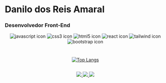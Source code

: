 # Danilo dos Reis Amaral

### Desenvolvedor Front-End


<div align="center">
  <img src="https://img.shields.io/badge/JavaScript-F7DF1E?style=for-the-badge&logo=javascript&logoColor=black" alt="javascript icon">
  <img src="https://img.shields.io/badge/CSS3-1572B6?style=for-the-badge&logo=css3&logoColor=white" alt="css3 icon">
  <img src="https://img.shields.io/badge/HTML5-E34F26?style=for-the-badge&logo=html5&logoColor=white" alt="html5 icon">
  <img src="https://img.shields.io/badge/React-20232A?style=for-the-badge&logo=react&logoColor=61DAFB" alt="react icon">
  <img src="https://img.shields.io/badge/Tailwind_CSS-38B2AC?style=for-the-badge&logo=tailwind-css&logoColor=white" alt="tailwind icon">
  <img src="https://img.shields.io/badge/Bootstrap-563D7C?style=for-the-badge&logo=bootstrap&logoColor=white" alt="bootstrap icon" target="_blank">
</div>

#

<div align="center">

  [![Top Langs](https://github-readme-stats.vercel.app/api/top-langs/?username=DanReiss&layout=compact&theme=transparent)](https://github.com/anuraghazra/github-readme-stats)

</div>



##

<div align="center">
  <a href="https://www.linkedin.com/in/danilo-dos-reis-amaral-8a5405234/">
    <img src="https://img.shields.io/badge/LinkedIn-0077B5?style=for-the-badge&logo=linkedin&logoColor=white">
  </a>
  <a href="mailto: danreis.ctt@gmail.com">
    <img src="https://img.shields.io/badge/Gmail-D14836?style=for-the-badge&logo=gmail&logoColor=white">
  </a>
  <a href="https://exercism.org/profiles/DanReiss">
    <img src="https://img.shields.io/badge/Exercism-009CAB?style=for-the-badge&logo=exercism&logoColor=white">
  </a>
  <!-- <a href="">
    <img src="https://img.shields.io/badge/website-000000?style=for-the-badge&logo=About.me&logoColor=white">
  </a> -->
  
</div>

